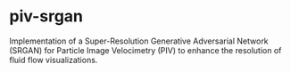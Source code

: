 # piv-srgan
Implementation of a Super-Resolution Generative Adversarial Network (SRGAN) for Particle Image Velocimetry (PIV) to enhance the resolution of fluid flow visualizations.
